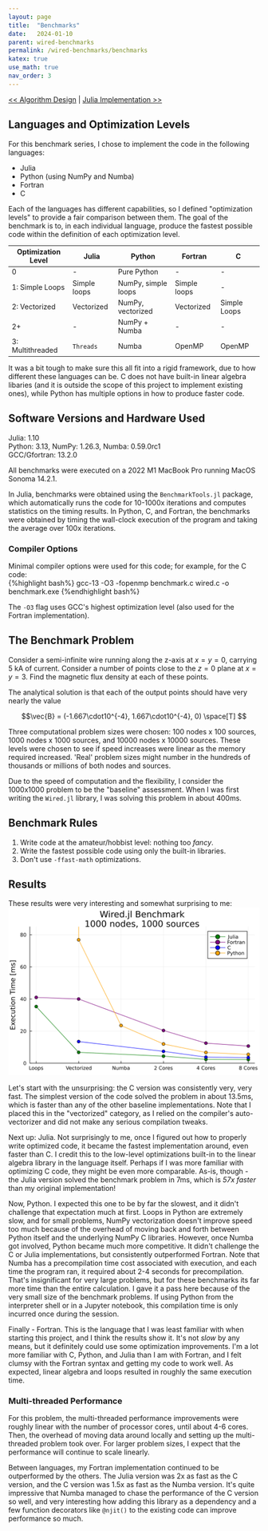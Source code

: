 ```yaml
---
layout: page
title:  "Benchmarks"
date:   2024-01-10 
parent: wired-benchmarks
permalink: /wired-benchmarks/benchmarks
katex: true
use_math: true
nav_order: 3
---
```


[<< Algorithm Design](/wired-benchmarks/algorithm-design) \| [Julia Implementation >>](/wired-benchmarks/julia)

## Languages and Optimization Levels
For this benchmark series, I chose to implement the code in the following languages:
* Julia 
* Python (using NumPy and Numba) 
* Fortran
* C 

Each of the languages has different capabilities, so I defined "optimization levels" 
to provide a fair comparison between them. The goal of the benchmark is to, in 
each individual language, produce the fastest possible code within the definition 
of each optimization level. 

Optimization Level | Julia | Python | Fortran | C 
--- | --- | --- | --- | ---
0 | - | Pure Python | - | -
1: Simple Loops | Simple loops | NumPy, simple loops | Simple loops | -
2: Vectorized | Vectorized | NumPy, vectorized | Vectorized | Simple Loops 
2+ | - | NumPy + Numba | - | - 
3: Multithreaded | `Threads` | Numba | OpenMP | OpenMP 

It was a bit tough to make sure this all fit into a rigid framework, due to how 
different these languages can be. C does not have built-in linear algebra libaries
(and it is outside the scope of this project to implement existing ones), while 
Python has multiple options in how to produce faster code.

## Software Versions and Hardware Used 
Julia: 1.10  
Python: 3.13, NumPy: 1.26.3, Numba: 0.59.0rc1  
GCC/Gfortran: 13.2.0 

All benchmarks were executed on a 2022 M1 MacBook Pro running MacOS Sonoma 14.2.1.

In Julia, benchmarks were obtained using the `BenchmarkTools.jl` package, which 
automatically runs the code for 10-1000x iterations and computes statistics on the
timing results. In Python, C, and Fortran, the benchmarks were obtained by timing the wall-clock 
execution of the program and taking the average over 100x iterations.

### Compiler Options

Minimal compiler options were used for this code; for example, for the C code:  
{%highlight bash%} gcc-13 -O3 -fopenmp benchmark.c wired.c -o benchmark.exe
{%endhighlight bash%}

The `-O3` flag uses GCC's highest optimization level (also used for the Fortran
implementation).

## The Benchmark Problem 
Consider a semi-infinite wire running along the z-axis at $x=y=0$, carrying 5 kA 
of current. Consider a number of points close to the $z=0$ plane at $x=y=3$. Find the 
magnetic flux density at each of these points. 

The analytical solution is that each of the output points should have very nearly 
the value
  
$$\vec{B} = (-1.667\cdot10^{-4}, 1.667\cdot10^{-4}, 0) \space[T] $$ 
  
Three computational problem sizes were chosen: 100 nodes x 100 sources, 1000 
nodes x 1000 sources, and 10000 nodes x 10000 sources. These levels were chosen 
to see if speed increases were linear as the memory required increased. 'Real' 
problem sizes might number in the hundreds of thousands or millions of both nodes 
and sources.  

Due to the speed of computation and the flexibility, I consider the 1000x1000 
problem to be the "baseline" assessment. When I was first writing the `Wired.jl` 
library, I was solving this problem in about 400ms.

## Benchmark Rules
1. Write code at the amateur/hobbist level: nothing too *fancy*. 
2. Write the fastest possible code using only the built-in libraries. 
3. Don't use `-ffast-math` optimizations.

## Results 
These results were very interesting and somewhat surprising to me: 
![1000x1000 Results](../wired-figs/benchmark-1000x1000.svg)

Let's start with the unsurprising: the C version was consistently very, very fast. 
The simplest version of the code solved the problem in about 13.5ms, which is 
faster than any of the other baseline implementations. Note that I placed this in the 
"vectorized" category, as I relied on the compiler's auto-vectorizer and did not 
make any serious compilation tweaks. 

Next up: Julia. Not surprisingly to me, once I figured out how to properly write
optimized code, it became the fastest implementation around, even faster than C. 
I credit this to the low-level optimizations built-in to the linear algebra library
in the language itself. Perhaps if I was more familiar with optimizing C code, 
they might be even more comparable. As-is, though - the Julia version solved the 
benchmark problem in 7ms, which is *57x faster* than my original implementation!

Now, Python. I expected this one to be by far the slowest, and it didn't challenge
that expectation much at first. Loops in Python are extremely slow, and for small 
problems, NumPy vectorization doesn't improve speed too much because of the overhead 
of moving back and forth between Python itself and the underlying NumPy C libraries. 
However, once Numba got involved, Python became much more competitive. It didn't 
challenge the C or Julia implementations, but consistently outperformed Fortran. 
Note that Numba has a precompilation time cost associated with execution, and each
time the program ran, it required about 2-4 seconds for precompilation. That's 
insignificant for very large problems, but for these benchmarks its far more time 
than the entire calculation. I gave it a pass here because of the very small size 
of the benchmark problems. If using Python from the interpreter shell or in a 
Jupyter notebook, this compilation time is only incurred once during the session.

Finally - Fortran. This is the language that I was least familiar with when starting
this project, and I think the results show it. It's not *slow* by any means, but 
it definitely could use some optimization improvements. I'm a lot more familiar 
with C, Python, and Julia than I am with Fortran, and I felt clumsy with the Fortran 
syntax and getting my code to work well. As expected, linear algebra and loops resulted
in roughly the same execution time. 

### Multi-threaded Performance 
For this problem, the multi-threaded performance improvements were roughly linear 
with the number of processor cores, until about 4-6 cores. Then, the overhead of 
moving data around locally and setting up the multi-threaded problem took over. For 
larger problem sizes, I expect that the performance will continue to scale linearly. 

Between languages, my Fortran implementation continued to be outperformed by the others. 
The Julia version was 2x as fast as the C version, and the C version was 1.5x as 
fast as the Numba version. It's quite impressive that Numba managed to chase the 
performance of the C version so well, and very interesting how adding this library
as a dependency and a few function decorators like `@njit()` to the existing code 
can improve performance so much.    